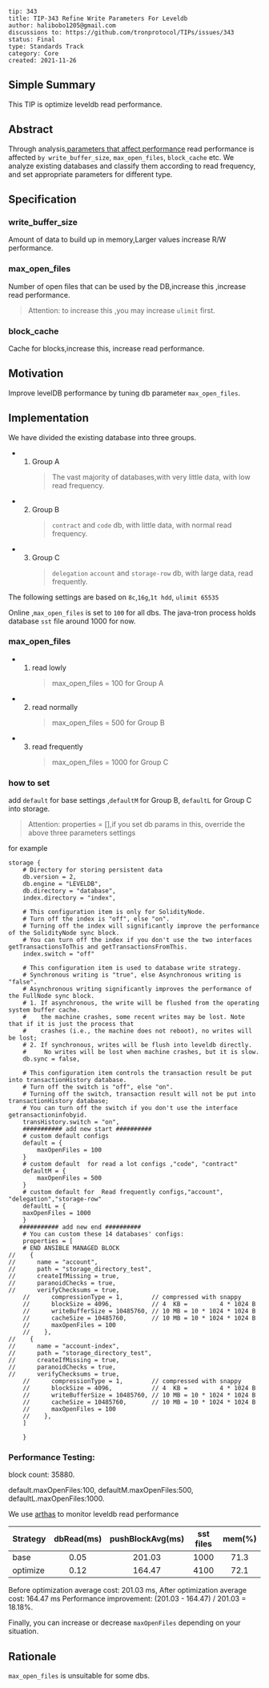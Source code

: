 ```
tip: 343
title: TIP-343 Refine Write Parameters For Leveldb	
author: halibobo1205@gmail.com
discussions to: https://github.com/tronprotocol/TIPs/issues/343
status: Final
type: Standards Track
category: Core
created: 2021-11-26
```

## Simple Summary

This TIP is optimize leveldb read performance.

## Abstract
Through analysis,[parameters that affect performance](https://github.com/google/leveldb/blob/master/include/leveldb/options.h#L72)
read performance is affected `by write_buffer_size`, `max_open_files`, `block_cache` etc.
We analyze existing databases and classify them according to read frequency, and set appropriate parameters for different type.



## Specification

### write_buffer_size

Amount of data to build up in memory,Larger values increase R/W performance.

### max_open_files

Number of open files that can be used by the DB,increase this ,increase read performance.

> Attention: to increase this ,you may increase `ulimit` first. 

### block_cache

Cache for blocks,increase this, increase read performance.

## Motivation
Improve  levelDB performance by tuning db parameter `max_open_files`.


## Implementation

We have divided the existing database into three groups.

- 1. Group A
        > The vast majority of databases,with very little data, with low read frequency.
- 2. Group B
        > `contract` and  `code` db, with little data, with normal read frequency.
- 3. Group C
        > `delegation`  `account` and `storage-row` db, with large data, read frequently.

The following settings are based on `8c`,`16g`,`1t hdd`, `ulimit 65535`


Online ,`max_open_files` is set to `100`  for all dbs. 
The java-tron process holds database `sst` file around 1000 for now.

### max_open_files

- 1. read lowly
        > max_open_files = 100 for Group A
- 2. read normally
        > max_open_files = 500 for Group B
- 3. read frequently  
        > max_open_files = 1000 for Group C
     

### how to set 

add `default` for base settings ,`defaultM` for Group B, `defaultL` for Group C into storage.

> Attention: properties = [],if you set db params in this, override the above three parameters settings

for example

```
storage {
    # Directory for storing persistent data
    db.version = 2,
    db.engine = "LEVELDB",
    db.directory = "database",
    index.directory = "index",

    # This configuration item is only for SolidityNode.
    # Turn off the index is "off", else "on".
    # Turning off the index will significantly improve the performance of the SolidityNode sync block.
    # You can turn off the index if you don't use the two interfaces getTransactionsToThis and getTransactionsFromThis.
    index.switch = "off"

    # This configuration item is used to database write strategy.
    # Synchronous writing is "true", else Asynchronous writing is "false".
    # Asynchronous writing significantly improves the performance of the FullNode sync block.
    # 1. If asynchronous, the write will be flushed from the operating system buffer cache.
    #    the machine crashes, some recent writes may be lost. Note that if it is just the process that
    #    crashes (i.e., the machine does not reboot), no writes will be lost;
    # 2. If synchronous, writes will be flush into leveldb directly.
    #     No writes will be lost when machine crashes, but it is slow.
    db.sync = false,

    # This configuration item controls the transaction result be put into transactionHistory database.
    # Turn off the switch is "off", else "on".
    # Turning off the switch, transaction result will not be put into transactionHistory database;
    # You can turn off the switch if you don't use the interface getransactioninfobyid.
    transHistory.switch = "on",
    ########### add new start ##########
    # custom default configs
    default = {
        maxOpenFiles = 100
    }
    # custom default  for read a lot configs ,"code", "contract"
    defaultM = {
        maxOpenFiles = 500
    }
    # custom default for  Read frequently configs,"account", "delegation","storage-row"
    defaultL = {
    maxOpenFiles = 1000
    }
   ########### add new end ##########
    # You can custom these 14 databases' configs:
    properties = [
    # END ANSIBLE MANAGED BLOCK
//    {
//      name = "account",
//      path = "storage_directory_test",
//      createIfMissing = true,
//      paranoidChecks = true,
//      verifyChecksums = true,
    //      compressionType = 1,        // compressed with snappy
    //      blockSize = 4096,           // 4  KB =         4 * 1024 B
    //      writeBufferSize = 10485760, // 10 MB = 10 * 1024 * 1024 B
    //      cacheSize = 10485760,       // 10 MB = 10 * 1024 * 1024 B
    //      maxOpenFiles = 100
    //    },
//    {
//      name = "account-index",
//      path = "storage_directory_test",
//      createIfMissing = true,
//      paranoidChecks = true,
//      verifyChecksums = true,
    //      compressionType = 1,        // compressed with snappy
    //      blockSize = 4096,           // 4  KB =         4 * 1024 B
    //      writeBufferSize = 10485760, // 10 MB = 10 * 1024 * 1024 B
    //      cacheSize = 10485760,       // 10 MB = 10 * 1024 * 1024 B
    //      maxOpenFiles = 100
    //    },
    ]

    }          
```

### Performance Testing:

block count: 35880.

default.maxOpenFiles:100,
defaultM.maxOpenFiles:500,
defaultL.maxOpenFiles:1000.

We use [arthas](https://arthas.aliyun.com/doc/) to monitor leveldb read performance


| Strategy      | dbRead(ms) | pushBlockAvg(ms) | sst files |  mem(%)   |
| :---          |   :---:    |    :----:        |   :----:  |  :----:   |
| base          |   0.05     |    201.03        |   1000    |  71.3     | 
| optimize      |   0.12     |    164.47        |   4100    |  72.1     | 

Before optimization average cost: 201.03 ms, After optimization average cost: 164.47 ms
Performance improvement: (201.03 - 164.47) / 201.03 = 18.18%.

Finally, you can increase or decrease `maxOpenFiles` depending on your situation.


## Rationale
`max_open_files` is unsuitable for some dbs.